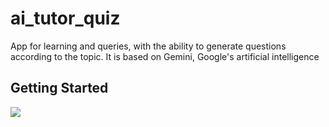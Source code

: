 # ai_tutor_quiz

App for learning and queries, with the ability to generate questions according to the topic. It is based on Gemini, Google's artificial intelligence

## Getting Started
[![](https://markdown-videos.deta.dev/youtube/KwL4oAkkwfg)](https://youtu.be/KwL4oAkkwfg)

